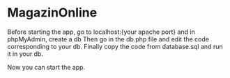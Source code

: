 # MagazinOnline

Before starting the app, go to localhost:{your apache port} and in phpMyAdmin, create a db 
Then go in the db.php file and edit the code corresponding to your db.
Finally copy the code from database.sql and run it in your db.

Now you can start the app.

